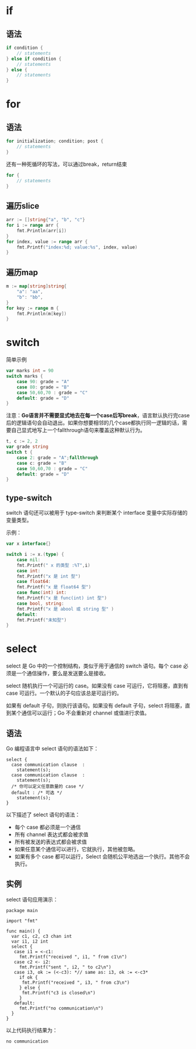 # if

## 语法

```go
if condition {
	// statements
} else if condition {
    // statements
} else {
    // statements
}
```

# for

## 语法

```go
for initialization; condition; post {
	// statements
}
```

还有一种死循环的写法，可以通过break，return结束

```go
for {
	// statements
}
```

## 遍历slice

```go
arr := []string{"a", "b", "c"}
for i := range arr {
    fmt.Println(arr[i])
}
for index, value := range arr {
    fmt.Printf("index:%d; value:%s", index, value)
}
```

## 遍历map

```go
m := map[string]string{
    "a": "aa",
    "b": "bb",
}
for key := range m {
    fmt.Println(m[key])
}
```



# switch

简单示例

```go
var marks int = 90
switch marks {
    case 90: grade = "A"
    case 80: grade = "B"
    case 50,60,70 : grade = "C"
    default: grade = "D"  
}
```

注意：**Go语言并不需要显式地去在每一个case后写break**，语言默认执行完case后的逻辑语句会自动退出。如果你想要相邻的几个case都执行同一逻辑的话，需要自己显式地写上一个fallthrough语句来覆盖这种默认行为。

```go
t, c := 2, 2
var grade string
switch t {
    case 2: grade = "A";fallthrough
    case c: grade = "B"
    case 50,60,70 : grade = "C"
    default: grade = "D"
}
```

## type-switch

switch 语句还可以被用于 type-switch 来判断某个 interface 变量中实际存储的变量类型。

示例：

```go
var x interface{}

switch i := x.(type) {
    case nil:  
    fmt.Printf(" x 的类型 :%T",i)                
    case int:  
    fmt.Printf("x 是 int 型")                      
    case float64:
    fmt.Printf("x 是 float64 型")          
    case func(int) int:
    fmt.Printf("x 是 func(int) int 型")                      
    case bool, string:
    fmt.Printf("x 是 abool 或 string 型" )      
    default:
    fmt.Printf("未知型")    
} 
```

# select

select 是 Go 中的一个控制结构，类似于用于通信的 switch 语句。每个 case 必须是一个通信操作，要么是发送要么是接收。

select 随机执行一个可运行的 case。如果没有 case 可运行，它将阻塞，直到有 case 可运行。一个默认的子句应该总是可运行的。

如果有 default 子句，则执行该语句。如果没有 default 子句，select 将阻塞，直到某个通信可以运行；Go 不会重新对 channel 或值进行求值。

## 语法

Go 编程语言中 select 语句的语法如下：

```golang
select {
  case communication clause  :
    statement(s);    
  case communication clause  :
    statement(s);
  /* 你可以定义任意数量的 case */
  default : /* 可选 */
    statement(s);
}
```

以下描述了 select 语句的语法：

- 每个 case 都必须是一个通信
- 所有 channel 表达式都会被求值
- 所有被发送的表达式都会被求值
- 如果任意某个通信可以进行，它就执行，其他被忽略。
- 如果有多个 case 都可以运行，Select 会随机公平地选出一个执行。其他不会执行。

## 实例

select 语句应用演示：

```golang
package main

import "fmt"

func main() {
  var c1, c2, c3 chan int
  var i1, i2 int
  select {
   case i1 = <-c1:
     fmt.Printf("received ", i1, " from c1\n")
   case c2 <- i2:
     fmt.Printf("sent ", i2, " to c2\n")
   case i3, ok := (<-c3): *// same as: i3, ok := <-c3*
     if ok {
      fmt.Printf("received ", i3, " from c3\n")
     } else {
      fmt.Printf("c3 is closed\n")
     }
   default:
     fmt.Printf("no communication\n")
  }   
}
```

以上代码执行结果为：

```
no communication
```